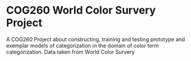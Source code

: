 # COG260 World Color Survery Project
A COG260 Project about constructing, training and testing prototype and exemplar models of categorization in the domain of color term categorization. Data taken from World Color Survery
